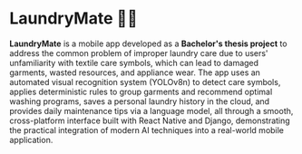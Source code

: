 # LaundryMate 🧺✨

**LaundryMate** is a mobile app developed as a **Bachelor's thesis project** to address the common problem of improper laundry care due to users' unfamiliarity with textile care symbols, which can lead to damaged garments, wasted resources, and appliance wear. The app uses an automated visual recognition system (YOLOv8n) to detect care symbols, applies deterministic rules to group garments and recommend optimal washing programs, saves a personal laundry history in the cloud, and provides daily maintenance tips via a language model, all through a smooth, cross-platform interface built with React Native and Django, demonstrating the practical integration of modern AI techniques into a real-world mobile application.



